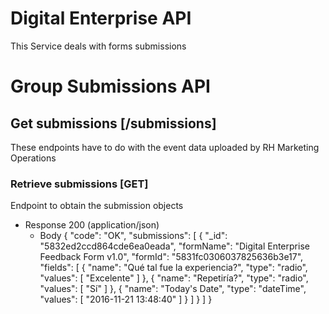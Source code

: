# Digital Enterprise API

This Service deals with forms submissions

# Group Submissions API

## Get submissions [/submissions]
These endpoints have to do with the event data uploaded by RH Marketing Operations

### Retrieve submissions [GET]
Endpoint to obtain the submission objects
+ Response 200 (application/json)
    + Body
    {
      "code": "OK",
      "submissions": [
        {
          "_id": "5832ed2ccd864cde6ea0eada",
          "formName": "Digital Enterprise Feedback Form v1.0",
          "formId": "5831fc0306037825636b3e17",
          "fields": [
            {
              "name": "Qué tal fue la experiencia?",
              "type": "radio",
              "values": [
                "Excelente"
              ]
            },
            {
              "name": "Repetiría?",
              "type": "radio",
              "values": [
                "Sí"
              ]
            },
            {
              "name": "Today's Date",
              "type": "dateTime",
              "values": [
                "2016-11-21 13:48:40"
              ]
            }
          ]
        }
      ]
    }
